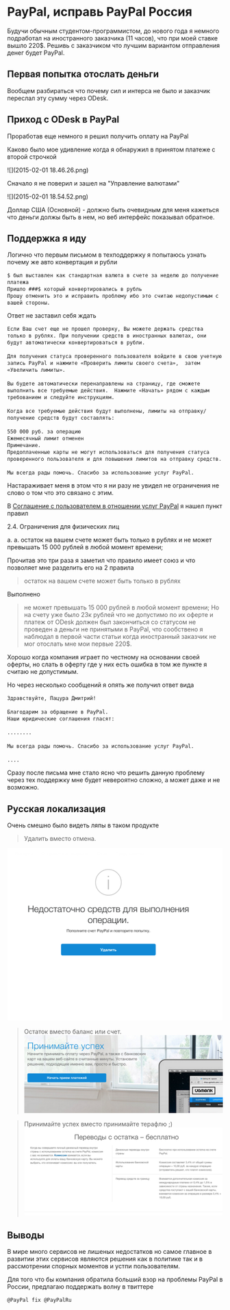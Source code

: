 # PayPal, исправь PayPal Россия

Будучи обычным студентом-программистом, до нового года я немного подработал на иностранного заказчика (11 часов), что при моей ставке вышло 220$. Решивь с заказчиком что лучшим вариантом отправления денег будет PayPal. 

## Первая попытка отослать деньги

Вообщем разбираться что почему сил и интерса не было и заказчик переслал эту сумму через ODesk.

## Приход с ODesk в PayPal

Проработав еще немного я решил получить оплату на PayPal

Каково было мое удивление когда я обнаружил в принятом платеже с второй строчкой

![](2015-02-01 18.46.26.png)

Сначало я не поверил и зашел на "Управление валютами"

![](2015-02-01 18.54.52.png)

Доллар США (Основной) - должно быть очевидным для меня кажеться что деньги должы быть в нем, но веб интерфейс показывал обратное.

## Поддержка я иду

Логично что первым письмом в техподдержку я попытаюсь узнать почему же авто конвертация и рубли

```
$ был выставлен как стандартная валюта в счете за неделю до получение платежа
Пришло ###$ который конвертировались в рубль
Прошу отменить это и исправить проблему ибо это считаю недопустимым c вашей стороны.
```

Ответ не заставил себя ждать

```
Если Ваш счет еще не прошел проверку, Вы можете держать средства только в рублях. При получении средств в иностранных валютах, они будут автоматически конвертироваться в рубли.

Для получения статуса проверенного пользователя войдите в свою учетную запись PayPal и нажмите «Проверить лимиты своего счета»,  затем  «Увеличить лимиты».

Вы будете автоматически перенаправлены на страницу, где сможете выполнить все требуемые действия.  Нажмите «Начать» рядом с каждым требованием и следуйте инструкциям.

Когда все требуемые действия будут выполнены, лимиты на отправку/получение средств будут составлять:

550 000 руб. за операцию
Ежемесячный лимит отменен
Примечание.
Предоплаченные карты не могут использоваться для получения статуса проверенного пользователя и для повышения лимитов на отправку средств.

Мы всегда рады помочь. Спасибо за использование услуг PayPal.
```

Настараживает меня в этом что я ни разу не увидел не ограничения не слово о том что это связано с этим.

В [Соглашение с пользователем в отношении услуг PayPal](https://www.paypal.com/ru/webapps/mpp/ua/useragreement-full) я нашел пункт правил

2.4. Ограничения для физических лиц

a. a. остаток на вашем счете может быть только в рублях и не может превышать 15 000 рублей в любой момент времени;

Прочитав это три раза я заметил что правило имеет союз и что позволяет мне разделить его на 2 правила

> остаток на вашем счете может быть только в рублях

Выполнено

> не может превышать 15 000 рублей в любой момент времени;
Но на счету уже было 23к рублей что не допустимо по их оферте и платеж от ODesk должен был закончиться со статусом не проведен а деньги не принятыми в PayPal, что сообствено я наблюдал в первой части статьи когда иностранный заказчик не мог отослать мне мои первые 220$.

Хорошо когда компания играет по честному на основании своей оферты, но слать в оферту где у них есть ошибка в том же пункте я считаю не допустимым.

Но через несколько сообщений я опять же получил ответ вида

```
Здравствуйте, Пацура Дмитрий!

Благодарим за обращение в PayPal.
Наши юридические соглашения гласят:

........

Мы всегда рады помочь. Спасибо за использование услуг PayPal.

....
```

Сразу после письма мне стало ясно что решить данную проблему через тех поддержку мне будет невероятно сложно, а может даже и не возможно.

## Русская локализация

Очень смешно было видеть ляпы в таком продукте

> Удалить вместо отмена.

![](hah-2.png)

> Остаток вместо баланс или счет.
![](hah-1.png)

> Принимайте успех вместо принимайте терафлю ;)
![](hah-3.png)

## Выводы

В мире много сервисов не лишеных недостатков но самое главное в развитии этих сервисов
являются решения как в политике так и в рассмотрении спорных моментов и устпи пользователям.

Для того что бы компания обратила больший взор на проблемы PayPal в России, предлагаю поддержать волну в твиттере

```twt
@PayPal fix @PayPalRu
```
